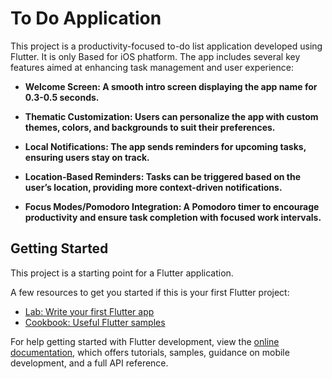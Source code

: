 # To Do Application

This project is a productivity-focused to-do list application developed using Flutter. It is only Based for iOS phatform. The app includes several key features aimed at enhancing task management and user experience:

 - **Welcome Screen: A smooth intro screen displaying the app name for 0.3-0.5 seconds.**

- **Thematic Customization: Users can personalize the app with custom themes, colors, and backgrounds to suit their preferences.**

- **Local Notifications: The app sends reminders for upcoming tasks, ensuring users stay on track.**

 - **Location-Based Reminders: Tasks can be triggered based on the user’s location, providing more context-driven notifications.** 

 - **Focus Modes/Pomodoro Integration: A Pomodoro timer to encourage productivity and ensure task completion with focused work intervals.**


## Getting Started

This project is a starting point for a Flutter application.

A few resources to get you started if this is your first Flutter project:

- [Lab: Write your first Flutter app](https://docs.flutter.dev/get-started/codelab)
- [Cookbook: Useful Flutter samples](https://docs.flutter.dev/cookbook)

For help getting started with Flutter development, view the
[online documentation](https://docs.flutter.dev/), which offers tutorials,
samples, guidance on mobile development, and a full API reference.
